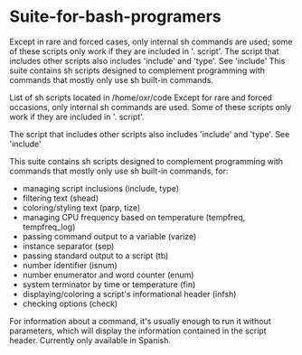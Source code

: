 # Suite-for-bash-programers
Except in rare and forced cases, only internal sh commands are used; some of these scripts only work if they are included in '. script'.  The script that includes other scripts also includes 'include' and 'type'. See 'include'  This suite contains sh scripts designed to complement programming with commands that mostly only use sh built-in commands.

List of sh scripts located in /home/oxr/code
Except for rare and forced occasions, only internal sh commands are used. Some
of these scripts only work if they are included in '. script'.

The script that includes other scripts also includes 'include' and 'type'. See 'include'

This suite contains sh scripts designed to complement programming with
commands that mostly only use sh built-in commands, for:
- managing script inclusions (include, type)
- filtering text (shead)
- coloring/styling text (parp, tize)
- managing CPU frequency based on temperature (tempfreq, tempfreq_log)
- passing command output to a variable (varize)
- instance separator (sep)
- passing standard output to a script (tb)
- number identifier (isnum)
- number enumerator and word counter (enum)
- system terminator by time or temperature (fin)
- displaying/coloring a script's informational header (infsh)
- checking options (check)

For information about a command, it's usually enough to run it without parameters, which will display the information contained in the script header. Currently only available in Spanish.
